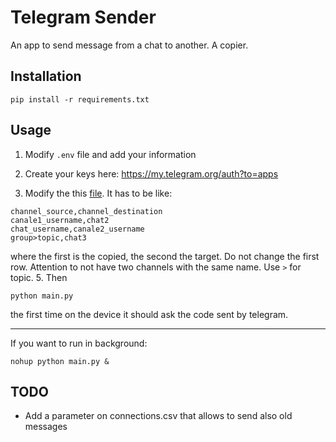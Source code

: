 # Telegram Sender

An app to send message from a chat to another. A copier.

## Installation
```shell
pip install -r requirements.txt
```

## Usage 

1. Modify `.env` file and add your information

2. Create your keys here: https://my.telegram.org/auth?to=apps

3. Modify the this [file](connections.csv). 
It has to be like:
```text
channel_source,channel_destination
canale1_username,chat2
chat_username,canale2_username
group>topic,chat3

```
where the first is the copied, the second the target. Do not change the first row. Attention to not have two channels with the same name. Use `>` for topic.
5. Then
```shell
python main.py
```
the first time on the device it should ask the code sent by telegram.

---

If you want to run in background:
```shell
nohup python main.py &
```

## TODO
- Add a parameter on connections.csv that allows to send also old messages